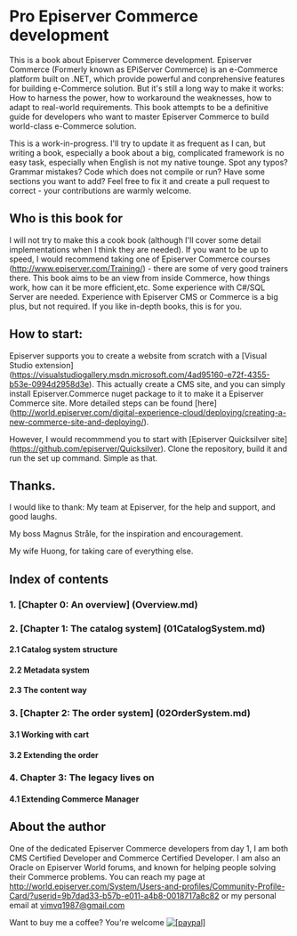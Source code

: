 # Pro Episerver Commerce development
This is a book about Episerver Commerce development. Episerver Commerce (Formerly known as EPiServer Commerce) is an e-Commerce platform built on .NET, which provide powerful and conprehensive features for building e-Commerce solution. But it's still a long way to make it works: How to harness the power, how to workaround the weaknesses, how to adapt to real-world requirements. This book attempts to be a definitive guide for developers who want to master Episerver Commerce to build world-class e-Commerce solution.

This is a work-in-progress. I'll try to update it as frequent as I can, but writing a book, especially a book about a big, complicated framework is no easy task, especially when English is not my native tounge. Spot any typos? Grammar mistakes? Code which does not compile or run? Have some sections you want to add? Feel free to fix it and create a pull request to correct - your contributions are warmly welcome.

## Who is this book for

I will not try to make this a cook book (although I'll cover some detail implementations when I think they are needed). If you want to be up to speed, I would recommend taking one of Episerver Commerce courses (http://www.episerver.com/Training/) - there are some of very good trainers there. This book aims to be an view from inside Commerce, how things work, how can it be more efficient,etc. Some experience with C#/SQL Server are needed. Experience with Episerver CMS or Commerce is a big plus, but not required.  If you like in-depth books, this is for you.

## How to start:

Episerver supports you to create a website from scratch with a [Visual Studio extension] (https://visualstudiogallery.msdn.microsoft.com/4ad95160-e72f-4355-b53e-0994d2958d3e). This actually create a CMS site, and you can simply install Episerver.Commerce nuget package to it to make it a Episerver Commerce site. More detailed steps can be found [here] (http://world.episerver.com/digital-experience-cloud/deploying/creating-a-new-commerce-site-and-deploying/).

However, I would recommmend you to start with [Episerver Quicksilver site] (https://github.com/episerver/Quicksilver). Clone the repository, build it and run the set up command. Simple as that.

## Thanks.
I would like to thank:
My team at Episerver, for the help and support, and good laughs.

My boss Magnus Stråle, for the inspiration and encouragement.

My wife Huong, for taking care of everything else.

## Index of contents
### 1. [Chapter 0: An overview] (Overview.md)
### 2. [Chapter 1: The catalog system] (01CatalogSystem.md)
#### 2.1 Catalog system structure
#### 2.2 Metadata system
#### 2.3 The content way
### 3. [Chapter 2: The order system] (02OrderSystem.md)
#### 3.1 Working with cart
#### 3.2 Extending the order

### 4. Chapter 3: The legacy lives on
#### 4.1 Extending Commerce Manager

## About the author
One of the dedicated Episerver Commerce developers from day 1, I am both CMS Certified Developer and Commerce Certified Developer. I am also an Oracle on Episerver World forums, and known for helping people solving their Commerce problems.
You can reach my page at http://world.episerver.com/System/Users-and-profiles/Community-Profile-Card/?userid=9b7dad33-b57b-e011-a4b8-0018717a8c82 or my personal email at vimvq1987@gmail.com

Want to buy me a coffee? You're welcome
<a href="https://www.paypal.com/cgi-bin/webscr?cmd=_donations&business=vimvq1987%40gmail%2ecom&lc=US&item_name=Pro%20Episerver%20Commerce&item_number=vimvq1987&currency_code=USD&bn=PP%2dDonationsBF%3abtn_donateCC_LG%2egif%3aNonHosted"><img src="https://www.paypalobjects.com/en_US/i/btn/btn_donate_LG.gif" alt="[paypal]" /></a>
